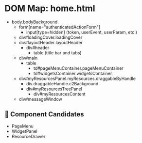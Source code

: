 # DOM Map: home.html

- body.bodyBackground
  - form[name="authenticatedActionForm"]
    - input[type=hidden] (token, userEvent, userParam, etc.)
  - div#loadingCover.loadingCover
  - div#layoutHeader.layoutHeader
    - div#header
      - table (title bar and tabs)
  - div#main
    - table
      - td#pageMenuContainer.pageMenuContainer
      - td#widgetsContainer.widgetsContainer
  - div#myResourcesPanel.myResources.draggableByHandle
    - div.draggableHandle.c2Background
    - div#myResourcesTreePanel
      - div#myResourcesContent
  - div#messageWindow

## 🧩 Component Candidates
- PageMenu
- WidgetPanel
- ResourceDrawer
